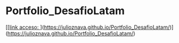 # Portfolio_DesafioLatam
[[[link acceso: ](https://julioznava.github.io/Portfolio_DesafioLatam/)](https://julioznava.github.io/Portfolio_DesafioLatam/)](https://julioznava.github.io/Portfolio_DesafioLatam/)


